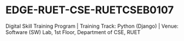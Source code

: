 # EDGE-RUET-CSE-RUETCSEB0107
Digital Skill Training Program | Training Track: Python (Django) | Venue: Software (SW) Lab, 1st Floor, Department of CSE, RUET
